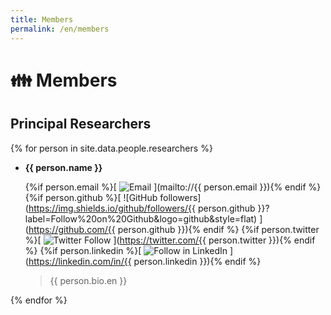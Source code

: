 ```yaml
---
title: Members
permalink: /en/members
---
```


# 👪 Members

## Principal Researchers

{% for person in site.data.people.researchers %}

- **{{ person.name }}**

    {%if person.email %}[ ![Email](https://img.shields.io/badge/Contact-by_email-yellowgreen?logo=gmail) ](mailto://{{ person.email }}){% endif %}
    {%if person.github %}[ ![GitHub followers](https://img.shields.io/github/followers/{{ person.github }}?label=Follow%20on%20Github&logo=github&style=flat) ](https://github.com/{{ person.github }}){% endif %}
    {%if person.twitter %}[ ![Twitter Follow](https://img.shields.io/twitter/follow/AlejandroPiad?color=blue&label=Follow%20on%20Twitter&logo=Twitter&style=flat) ](https://twitter.com/{{ person.twitter }}){% endif %}
    {%if person.linkedin %}[ ![Follow in LinkedIn](https://img.shields.io/badge/Follow%20on-LinkedIn-red?logo=linkedin) ](https://linkedin.com/in/{{ person.linkedin }}){% endif %}

    > {{ person.bio.en }}

{% endfor %}
